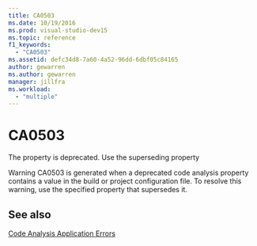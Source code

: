 ```yaml
---
title: CA0503
ms.date: 10/19/2016
ms.prod: visual-studio-dev15
ms.topic: reference
f1_keywords:
  - "CA0503"
ms.assetid: defc34d8-7a60-4a52-96dd-6dbf05c84165
author: gewarren
ms.author: gewarren
manager: jillfra
ms.workload:
  - "multiple"
---
```

# CA0503
The property is deprecated. Use the superseding property

 Warning CA0503 is generated when a deprecated code analysis property contains a value in the build or project configuration file. To resolve this warning, use the specified property that supersedes it.

## See also
 [Code Analysis Application Errors](../code-quality/code-analysis-application-errors.md)
